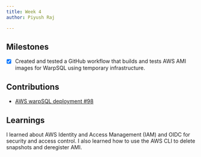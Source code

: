 ```yaml
---
title: Week 4
author: Piyush Raj

---
```


## Milestones
- [X] Created and tested a GitHub workflow that builds and tests AWS AMI images for WarpSQL using temporary infrastructure.

## Contributions
- [AWS warpSQL deployment #98](https://github.com/Samagra-Development/WarpSQL/pull/98)

## Learnings
I learned about AWS Identity and Access Management (IAM) and OIDC for security and access control. I also learned how to use the AWS CLI to delete snapshots and deregister AMI.